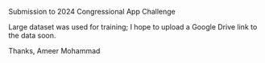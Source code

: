 Submission to 2024 Congressional App Challenge

Large dataset was used for training; I hope to upload a Google Drive link to the data soon.

Thanks,
Ameer Mohammad

